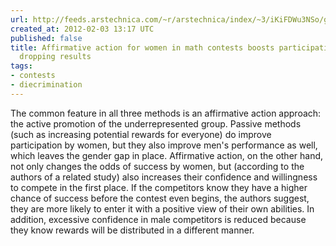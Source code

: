 ```yaml
---
url: http://feeds.arstechnica.com/~r/arstechnica/index/~3/iKiFDWu3NSo/granting-women-a-competitive-advantage-wont-destroy-society.ars
created_at: 2012-02-03 13:17 UTC
published: false
title: Affirmative action for women in math contests boosts participation without
  dropping results
tags:
- contests
- diecrimination
---
```


The common feature in all three methods is an affirmative action approach: the active promotion of the underrepresented group. Passive methods (such as increasing potential rewards for everyone) do improve participation by women, but they also improve men's performance as well, which leaves the gender gap in place. Affirmative action, on the other hand, not only changes the odds of success by women, but (according to the authors of a related study) also increases their confidence and willingness to compete in the first place.   If the competitors know they have a higher chance of success before the contest even begins, the authors suggest, they are more likely to enter it with a positive view of their own abilities. In addition, excessive confidence in male competitors is reduced because they know rewards will be distributed in a different manner.

